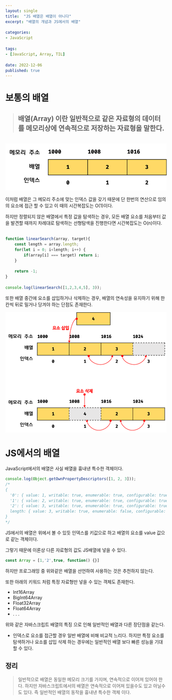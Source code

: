 ```yaml
---
layout: single
title:  "JS 배열은 배열이 아니다"
excerpt: "배열의 개념과 JS에서의 배열"

categories:
- JavaScript

tags:
- [JavaScript, Array, TIL]

date: 2022-12-06
published: true
---
```


# 보통의 배열

> ## 배열(Array) 이란 일반적으로 같은 자료형의 데이터를 메모리상에 연속적으로 저장하는 자료형을 말한다.
<br/>

<center><img src = "../assets/images/array.png"></center>

이처럼 배열은 그 메모리 주소에 맞는 인덱스 값을 갖기 때문에 단 한번의 연산으로 임의의 요소에 접근 할 수 있고 이 때의 시간복잡도는 O(1)이다.

하지만 정렬되지 않은 배열에서 특정 값을 탐색하는 경우, 모든 배열 요소를 처음부터 값을 발견할 때까지 차례대로 탐색하는 선형탐색을 진행한다면 시간복잡도는 O(n)이다.

```javascript

function linearSearch(array, target){
    const length = array.length;
    for(let i = 0; i<length; i++) {
        if(array[i] === target) return i;
    }

    return -1;
}

console.log(linearSearch([1,2,3,4,5], 3));
```

또한 배열 중간에 요소를 삽입하거나 삭제하는 경우, 배열의 연속성을 유지하기 위해 한칸씩 뒤로 밀거나 당겨야 하는 단점도 존재한다. 

<center><img src = "../assets/images/arrayInsert.png"></center>

# JS에서의 배열

JavaScript에서의 배열은 사실 배열을 흉내낸 특수한 객체이다.

```javascript
console.log(Object.getOwnPropertyDescriptors([1, 2, 3]));
/*
{
  '0': { value: 1, writable: true, enumerable: true, configurable: true },
  '1': { value: 2, writable: true, enumerable: true, configurable: true },
  '2': { value: 3, writable: true, enumerable: true, configurable: true },
  length: { value: 3, writable: true, enumerable: false, configurable: false }
}
*/
```
JS에서의 배열은 위에서 볼 수 있듯 인덱스를 키값으로 하고 배열의 요소를 value 값으로 같는 객체이다.

그렇기 때문에 이론상 다른 자료형의 값도 JS배열에 넣을 수 있다.

```javascript
const Array = [1,'2',true, function() {}]
```

하지만 프로그래밍 중 위와같은 배열을 선언하여 사용하는 것은 추천하지 않는다.

또한 아래의 키워드 처럼 특정 자료형만 넣을 수 있는 객체도 존재한다.
- Int16Array
- BigInt64Array
- Float32Array
- Float64Array
- . . .

위와 같은 자바스크립트 배열의 특징 으로 인해 일반적인 배열과 다른 장단점을 같는다.

- 인덱스로 요소를 접근할 경우 일반 배열에 비해 비교적 느리다. 하지만 특정 요소를 탐색하거나 요소를 삽입 삭제 하는 경우에는 일반적인 배열 보다 빠른 성능을 기대할 수 있다.

## 정리

> 일반적으로 배열은 동일한 메모리 크기를 가지며, 연속적으로 이어져 있어야 한다. 하지만 자바스크립트에서의 배열은 연속적으로 이어져 있을수도 있고 아닐수도 있다. 즉 일반적인 배열의 동작을 흉내낸 특수한 객체 이다.
